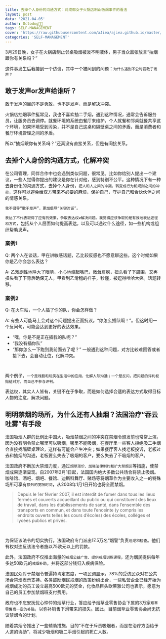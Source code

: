 ```yaml
---
title: 去掉个人身份的沟通方式：对成都女子火锅店制止吸烟事件的看法
layout: post
data: '2021-04-05'
author: Octodog🐙🐶
tags: SELF-MANAGEMENT
cover: 'https://raw.githubusercontent.com/aJiea/ajiea.github.io/master/_posts/210405/COVER.JPG'
categories: 'SELF-MANAGEMENT'
---
```



3月29日晚，女子在火锅店制止邻桌吸烟被泼不明液体，男子当众嚣张放言“抽烟跟你有关系吗？”
<br/>

这件事发生后我接到一个访谈，其中一个被问到的问题：``为什么遇到不公时要敢于发声？``
<br/>


## 敢于发声or发声给谁听？
敢于发声的目的不是勇敢，也不是发声，而是解决冲突。
<br/>

火锅店抽烟事件挺常见，我也不喜欢抽二手烟，遇到这种情况，通常会告诉服务员，让服务员去调停。就餐环境的系统由餐厅来维护，个人就餐和邻桌就餐共享这个环境，如果环境受到污染，并不是自己这桌和隔壁桌之间的矛盾，而是消费者和餐厅环境管理之间的矛盾。
<br/>

所以“抽烟跟你有关系吗？”还真没有直接关系，但是有间接关系。
<br/>


## 去掉个人身份的沟通方式，化解冲突
在公司管理，同伴合作中也会遇到类似问题，很常见。比如你给别人提出一个建议，一些人觉得你提出的建议是你在针对他，感到特别不公平。这种情况下有一种去身份化的沟通方式，去掉个人身份，``把人和人之间的冲突，转变成行为和规则之间的冲突``，这样可以避免给双方带来不必要的麻烦，保护自己，守护自己和合伙伙伴之间的情感关系。
<br/>

``我不倡导“敢于发声”，更加倡导“关键对话”。``
<br/>

``表达了不代表取得了应有的效果，争取表达权≠解决问题。我觉得应该争取的是有效地表达途径和方式``，包括从个人层面如何提高表达，以及可以通过什么途径，如一些机构或组织帮助发声。
<br/>

### 案例1
Q: 两个人在谈话，甲在讲敏感话题，乙比较反感也不愿意聊这些。这个时候如果你是乙你会怎么表达？

A: 乙戏剧性地睁大了眼睛，小心地缩起嘴巴，微耸肩膀，扭头看了下周围，又再扭头看了下背后确保无人。甲看到乙滑稽的样子，秒懂，被逗得哈哈大笑。话题转移。
<br/>

### 案例2
Q: 在火车站，一个人插了你的队，你会怎样做？

A: 有些人可能马上会对这个问题提出正面抗议，“你怎么插队啊！”。但这时用一个反问句，可能会达到更好的表达效果。
- “嘿，你是不是正在插我的队呢？”
- “我没有插你队”
- “那你怎么一下跑到我前面去了呢？”
一般遇到这种问题，对方比较难回答或者接下去，会自动让位，化解冲突。
<br/>

两个例子，``一个是戏剧和玩笑在生活中的应用，化解人际沟通；一个是反问，把问题的评判权抛给对方，而自己不参与评判。``
<br/>

表达权，其实人人皆有，关键不在于争取，而是如何选择合适的表达方式取得目标人物的注意，解决问题。
<br/>


## 明明禁烟的场所，为什么还有人抽烟？法国治疗“吞云吐雾”有手段
法国吸烟人群的比例比中国大，吸烟禁烟之间的冲突在禁烟令颁发前也常常上演。因为没有明令禁止哪里可以吸烟，哪里不能吸烟，在餐厅里一些客人拒绝吸二手烟会直接找隔壁桌理论，这样有可能会产生冲突；如果餐厅客人找老板投诉，老板过去和抽烟的沟通，老板要么失去了吸烟的客户，要么失去了不吸烟的客户。
<br/>

法国政府不断加大禁烟力度，通过``烟草涨价、加强法律制约和扩大禁烟区``等措施，使禁烟成果逐渐显现。自2007年2月1日起，法国国内绝大多数公共场合将禁止吸烟。咖啡馆、酒吧、烟吧、餐馆、迪斯科舞厅、赌场等将烟草作为主要收入之一的特殊场所可享有``额外的宽限时间``，从2008年1月1日开始也将全面禁烟。
<br/>

> Depuis le 1er février 2007, il est interdit de fumer dans tous les lieux fermés et couverts accueillant du public ou qui constituent des lieux de travail, dans les établissements de santé, dans l’ensemble des transports en commun, et dans toute l’enceinte (y compris les endroits ouverts telles les cours d’écoles) des écoles, collèges et lycées publics et privés.

<br/>

为保证该法令的切实执行，法国政府专门派出17.5万名“烟警”负责``巡逻和检查``。他们有权对违反该法令者施以75欧元以上的罚款。
<br/>

此外，法国政府不仅推出海量的``戒烟公益广告、提供戒烟训练课程``，还为烟民提供每年多达50欧元的``戒烟补助``，并将这部分钱归入疾病保险。
<br/>

法国民众对于禁烟令普遍持肯定态度，一项民调显示，78%的受访民众对在公共场合禁烟表示支持。各类鼓励烟民戒烟的政策纷纷出台，一些私营企业已经开始为戒烟成功的员工设立最高500欧元的奖金，化妆品巨头欧莱雅公司也表示，愿意为自己的员工参加禁烟班支付费用。
<br/>

政府也不忘安抚忧心忡忡的烟草行业，答应给予烟草业零售协会下属的3万家``烟草零售商一定的补贴``，以弥补销售下滑带来的损失。因此，目前烟草业零售协会尚无抗议禁烟令的计划。
<br/>

随着禁烟令推出了一些辅助措施，目的“不在于斥责吸烟者，而是在治疗方面给予人道的协助”，将减少吸烟和吸二手烟引起的死亡人数。
